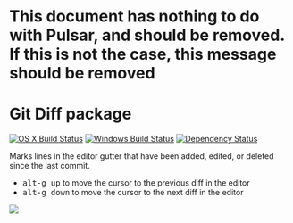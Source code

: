 # This document has nothing to do with Pulsar, and should be removed. If this is not the case, this message should be removed

# Git Diff package
[![OS X Build Status](https://travis-ci.org/atom/git-diff.svg?branch=master)](https://travis-ci.org/atom/git-diff) [![Windows Build Status](https://ci.appveyor.com/api/projects/status/9auj52cs0vso66nv/branch/master?svg=true)](https://ci.appveyor.com/project/Atom/git-diff/branch/master) [![Dependency Status](https://david-dm.org/atom/git-diff.svg)](https://david-dm.org/atom/git-diff)

Marks lines in the editor gutter that have been added, edited, or deleted since the last commit.

  * <kbd>alt-g up</kbd> to move the cursor to the previous diff in the editor
  * <kbd>alt-g down</kbd> to move the cursor to the next diff in the editor

![](https://f.cloud.github.com/assets/671378/2241519/04791a24-9cd6-11e3-9a12-164cabe81d58.png)
